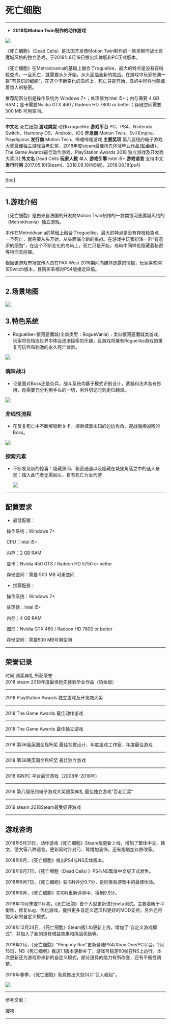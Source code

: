 

#                                                  死亡细胞 

***

- **2018年Motion Twin制作的动作游戏**

![](https://pic.baike.soso.com/ugc/baikepic2/0/ori-20210204145946-1148966118_png_474_282_221940.jpg/800)

《死亡细胞》（Dead Cells）是法国开发商Motion Twin制作的一款类银河战士恶魔城风格的独立游戏，于2018年8月18日推出实体版和PC正式版本。

《死亡细胞》在Metroidvania的基础上融合了roguelike，最大的特点是没有存档检查点，一旦死亡，就需要从头开始，从头面临全新的挑战。在游戏中玩家扮演一群“有意识的细胞”，在这个不断变化的岛屿上，死亡只是开始，岛屿中同样也隐藏着惊人的秘密。

推荐配置分别是操作系统为 Windows 7+；处理器为Intel i5+；内存需要 4 GB RAM；显卡需要Nvidia GTX 460 / Radeon HD 7800 or better；存储空间需要 500 MB 可用空间。

***

**中文名**	死亡细胞
**游戏类型**	动作+roguelike
**游戏平台**	PC、PS4、Nintendo Switch、Harmony OS、Android、iOS
**开发商**	Motion Twin、Evil Empire、Playdigious
**发行商**	Motion Twin、哔哩哔哩游戏
**主要奖项**	第八届纽约电子游戏大奖最佳独立游戏百老汇奖、2018年度steam最佳抢先体验毕业作品(铂金级)、The Game Awards最佳动作游戏、PlayStation Awards 2018 独立游戏及开发商大奖[3]
**外文名**	Dead Cells
**玩家人数**	单人
**游戏引擎**	Intel i5+
**游戏语言**	支持中文
**发行时间**	2017.05.10(Steam)、2018.08.18(NS版)、2018.08.18(ps4)

------

[toc]





------

## 1.游戏介绍

《死亡细胞》是由来自法国的开发商Motion Twin制作的一款类银河恶魔城风格的（Metroidvania）独立游戏。

本作在Metroidvania的基础上融合了roguelike，最大的特点是没有存档检查点，一旦死亡，就需要从头开始，从头面临全新的挑战。在游戏中玩家扮演一群“有意识的细胞”，在这个不断变化的岛屿上，死亡只是开始，岛屿中同样也隐藏着秘密等待你去挖掘。

根据该游戏市场宣传人员在PAX West 2018期间向媒体透露的情报，玩家喜欢购买Switch版本，且购买率相对PS4版接近四倍。

------

## 2.场景地图

![](https://pic.baike.soso.com/ugc/baikepic2/0/20230428095018-226990393_png_605_569_658468.jpg/0)

## 3.特色系统

- Roguelike+银河恶魔城(全新类型：RogueVania)：类似银河恶魔城类游戏，玩家将在相连世界中体会逐渐探索的乐趣，且游戏将兼有Roguelike游戏的重复可玩性和刺激的永久死亡体验。

![](https://pic.baike.soso.com/ugc/baikepic2/22351/20180626192806-590685869_jpeg_580_327_49076.jpg/0)

### 魂味战斗

- 论是面对Boss还是杂兵，战斗系统均基于模式识别设计，武器和法术各有妙用，你需要充分利用手头的一切，另外切记时刻走位翻滚。

![](https://pic.baike.soso.com/ugc/baikepic2/581/20180511162853-15681628_jpg_996_560_80231.jpg/0)

### 非线性流程

- 在反复死亡中不断解锁新关卡，探索城堡未知的边边角角，迎战强横凶残的Boss。

![](https://pic.baike.soso.com/ugc/baikepic2/0/ori-20180511162902-481776318_jpg_996_560_85173.jpg/800)

### 探索元素

- 不断发现新的惊喜：隐藏房间、秘密通道以及隐藏在城堡角落之中的迷人景观：踏入此门者无需回头，自有死亡为汝代劳

  ![](https://pic.baike.soso.com/ugc/baikepic2/0/ori-20180511162903-595370839_jpg_996_560_91719.jpg/800)

  

------

## 配置要求

- 最低配置：

​       操作系统：Windows 7+

​       CPU：Intel i5+

​       内存：2 GB RAM

​       显卡：Nvidia 450 GTS / Radeon HD 5750 or better

​       存储空间：需要 500 MB 可用空间

- 推荐配置：

​        操作系统：Windows 7+

​       处理器：Intel i5+

​        内存：4 GB RAM

​        图形：Nvidia GTX 460 / Radeon HD 7800 or better

​		存储空间：需要500 MB可用空间

------

## 荣誉记录

时间				颁奖典礼												所获荣誉					
2018				steam												   2018年度最佳抢先体验毕业作品（铂金级）

------

2018				PlayStation Awards							独立游戏及开发商大奖

------

2018				The Game Awards							 最佳动作游戏

------

2018				The Game Awards							 最佳独立游戏

------

2018				第36届英国金摇杆奖						   最佳视觉设计、年度游戏工作室、年度最佳游戏

------

2018				第36届英国金摇杆奖						   最佳独立游戏

------

2018				IGNPC												   平台最佳游戏（2008年-2018年）

------

2019				第八届纽约电子游戏大奖颁奖典礼     最佳独立游戏“百老汇奖”

------

2019				steam													2018Steam最受好评游戏 

------

## 游戏咨询

2018年5月31日，动作游戏《死亡细胞》Steam版更新上线，增加了繁体中文、韩文、德文等八种语言。更新同时针对弓、弩增加装饰，还有炮塔加以修改等。

2018年8月，《死亡细胞》推出PS4与NS实体版本。

2018年8月7日，《死亡细胞（Dead Cells）》PS4/NS繁体中文版正式发售。

2018年8月7日，《死亡细胞》获IGN评分9.7分，是同类型游戏中的最佳体验。

2018年8月，《死亡细胞》在IGN重新评测中，得到9.5分。

2018年10月末或11月初，《死亡细胞》首个大型更新进行beta测试。主要着眼于平衡性，修复bug，优化游戏，提供更多自定义选项和更好的MOD支持，另外还将加入新的自定义模式。

2018年12月24日，《死亡细胞》Steam版1.1b更新上线，增加了“自定义游戏模式”，并加入了新的道具增益效果和挑战奖励等。

2019年2月，《死亡细胞》“Pimp my Run”更新登陆PS4/Xbox One/PC平台。2月15日，NS《死亡细胞》推送1.1版本更新补丁，游戏可稳定60帧在NS上运行。本次更新还为游戏带来新的自定义模式，部分道具的能力有所改变，还有平衡性调整。

2019年春季，《死亡细胞》免费推出大型DLC“巨人崛起”。

![](https://pic.baike.soso.com/ugc/baikepic2/0/20220308151542-1631501813_png_1403_915_2581094.jpg/800)

------

参考文献：

[搜狗](https://baike.sogou.com/v164828101.htm#:~:text=%E3%80%8A%E6%AD%BB%E4%BA%A1%E7%BB%86%E8%83%9E%E3%80%8B%EF%BC%88Dead%20Cells%EF%BC%89%E6%98%AF%E6%B3%95%E5%9B%BD%E5%BC%80%E5%8F%91%E5%95%86%20Motion%20Twin,%E5%88%B6%E4%BD%9C%E7%9A%84%E4%B8%80%E6%AC%BE%20%E7%B1%BB%E9%93%B6%E6%B2%B3%E6%88%98%E5%A3%AB%20%E6%81%B6%E9%AD%94%E5%9F%8E%20%E9%A3%8E%E6%A0%BC%20%E7%9A%84%E7%8B%AC%E7%AB%8B%E6%B8%B8%E6%88%8F%EF%BC%8C%E4%BA%8E2018%E5%B9%B48%E6%9C%8818%E6%97%A5%E6%8E%A8%E5%87%BA%E5%AE%9E%E4%BD%93%E7%89%88%E5%92%8CPC%E6%AD%A3%E5%BC%8F%E7%89%88%E6%9C%AC%E3%80%82)

***



